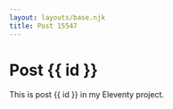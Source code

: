 ```yaml
---
layout: layouts/base.njk
title: Post 15547
---
```


# Post {{ id }}

This is post {{ id }} in my Eleventy project.
